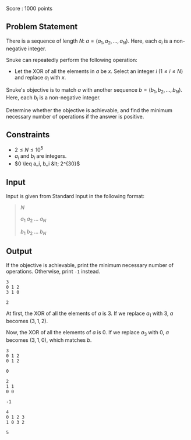 Score : $1000$ points

## Problem Statement

There is a sequence of length $N$: $a = (a_1, a_2, ..., a_N)$.
Here, each $a_i$ is a non-negative integer.

Snuke can repeatedly perform the following operation:

- Let the XOR of all the elements in $a$ be $x$. Select an integer $i$ ($1 \leq i \leq N$) and replace $a_i$ with $x$.

Snuke's objective is to match $a$ with another sequence $b = (b_1, b_2, ..., b_N)$.
Here, each $b_i$ is a non-negative integer.

Determine whether the objective is achievable, and find the minimum necessary number of operations if the answer is positive.

## Constraints

- $2 \leq N \leq 10^5$
- $a_i$ and $b_i$ are integers.
- $0 \leq a_i, b_i &lt; 2^{30}$

## Input

Input is given from Standard Input in the following format:

> $N$
> 
> $a_1$ $a_2$ $...$ $a_N$
> 
> $b_1$ $b_2$ $...$ $b_N$

## Output

If the objective is achievable, print the minimum necessary number of operations.
Otherwise, print `-1` instead.

```input1
3
0 1 2
3 1 0
```

```output1
2
```

At first, the XOR of all the elements of $a$ is $3$.
If we replace $a_1$ with $3$, $a$ becomes $(3, 1, 2)$.

Now, the XOR of all the elements of $a$ is $0$.
If we replace $a_3$ with $0$, $a$ becomes $(3, 1, 0)$, which matches $b$.

```input2
3
0 1 2
0 1 2
```

```output2
0
```

```input3
2
1 1
0 0
```

```output3
-1
```

```input4
4
0 1 2 3
1 0 3 2
```

```output4
5
```